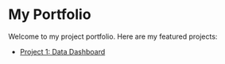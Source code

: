 # My Portfolio

Welcome to my project portfolio. Here are my featured projects:

- [Project 1: Data Dashboard]([https://github.com/<your-username>/project1](https://github.com/maneesh3212/fraud-detection-aws))

